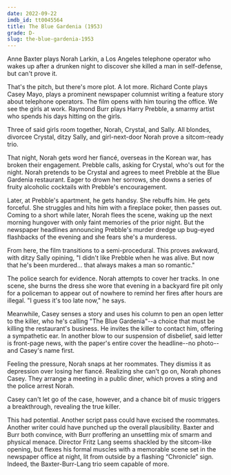 ```yaml
---
date: 2022-09-22
imdb_id: tt0045564
title: The Blue Gardenia (1953)
grade: D-
slug: the-blue-gardenia-1953
---
```


Anne Baxter plays Norah Larkin, a Los Angeles telephone operator who wakes up after a drunken night to discover she killed a man in self-defense, but can't prove it.

<!-- end -->

That's the pitch, but there's more plot. A lot more. Richard Conte plays Casey Mayo, plays a prominent newspaper columnist writing a feature story about telephone operators. The film opens with him touring the office. We see the girls at work. Raymond Burr plays Harry Prebble, a smarmy artist who spends his days hitting on the girls.

Three of said girls room together, Norah, Crystal, and Sally. All blondes, divorcee Crystal, ditzy Sally, and girl-next-door Norah prove a sitcom-ready trio.

That night, Norah gets word her fiancé, overseas in the Korean war, has broken their engagement. Prebble calls, asking for Crystal, who's out for the night. Norah pretends to be Crystal and agrees to meet Prebble at the Blue Gardenia restaurant. Eager to drown her sorrows, she downs a series of fruity alcoholic cocktails with Prebble's encouragement.

Later, at Prebble's apartment, he gets handsy. She rebuffs him. He gets forceful. She struggles and hits him with a fireplace poker, then passes out. Coming to a short while later, Norah flees the scene, waking up the next morning hungover with only faint memories of the prior night. But the newspaper headlines announcing Prebble's murder dredge up bug-eyed flashbacks of the evening and she fears she's a murderess.

From here, the film transitions to a semi-procedural. This proves awkward, with ditzy Sally opining, "I didn't like Prebble when he was alive. But now that he's been murdered... that always makes a man so romantic."

The police search for evidence. Norah attempts to cover her tracks. In one scene, she burns the dress she wore that evening in a backyard fire pit only for a policeman to appear out of nowhere to remind her fires after hours are illegal. "I guess it's too late now," he says.

Meanwhile, Casey senses a story and uses his column to pen an open letter to the killer, who he's calling "The Blue Gardenia"--a choice that must be killing the restaurant's business. He invites the killer to contact him, offering a sympathetic ear. In another blow to our suspension of disbelief, said letter is front-page news, with the paper's entire cover the headline--no photo--and Casey's name first.

Feeling the pressure, Norah snaps at her roommates. They dismiss it as depression over losing her fiancé. Realizing she can't go on, Norah phones Casey. They arrange a meeting in a public diner, which proves a sting and the police arrest Norah.

Casey can't let go of the case, however, and a chance bit of music triggers a breakthrough, revealing the true killer.

This had potential. Another script pass could have excised the roommates. Another writer could have punched up the overall plausibility. Baxter and Burr both convince, with Burr proffering an unsettling mix of smarm and physical menace. Director Fritz Lang seems shackled by the sitcom-like opening, but flexes his formal muscles with a memorable scene set in the newspaper office at night, lit from outside by a flashing “Chronicle” sign. Indeed, the Baxter-Burr-Lang trio seem capable of more.